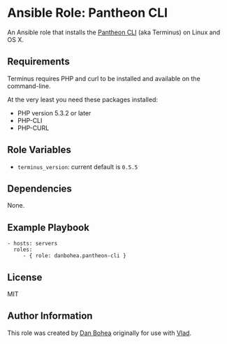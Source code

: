 # Ansible Role: Pantheon CLI

An Ansible role that installs the [Pantheon CLI](https://github.com/pantheon-systems/cli) (aka Terminus) on Linux and OS X.


## Requirements

Terminus requires PHP and curl to be installed and available on the command-line.

At the very least you need these packages installed:

- PHP version 5.3.2 or later
- PHP-CLI
- PHP-CURL


## Role Variables

- `terminus_version`: current default is `0.5.5`


## Dependencies

None.


## Example Playbook

```
- hosts: servers
  roles:
     - { role: danbohea.pantheon-cli }
```

## License

MIT


## Author Information

This role was created by [Dan Bohea](http://bohea.co.uk) originally for use with [Vlad](https://github.com/hashbangcode/vlad).

